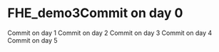 # FHE_demo3Commit on day 0
Commit on day 1
Commit on day 2
Commit on day 3
Commit on day 4
Commit on day 5
